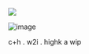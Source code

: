 <p align="center">

![](https://komarev.com/ghpvc/?username=swagmaster25&abbreviated=true&color=85A380&label=☆)

![image](https://github.com/user-attachments/assets/400132f8-55d3-4d3a-a79b-08d67558d630)

c+h . w2i . highk a wip

</p>

